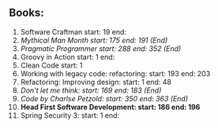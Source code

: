 ## Books:
1. Software Craftman start: 19 end: 
1. _Mythical Man Month start: 175 end: 191 (End)_
1. _Pragmatic Programmer start: 288 end: 352 (End)_
1. Groovy in Action start: 1 end:
1. Clean Code start: 1
1. Working with legacy code: refactoring: start: 193 end: 203
1. Refactoring: Improving design: start: 1 end: 48
1. _Don't let me think: start: 169 end: 183 (End)_
1. _Code by Charlse Petzold: start: 350 end: 363 (End)_
1. __Head First Software Development: start: 186 end: 196__
1. Spring Security 3: start: 1 end:
